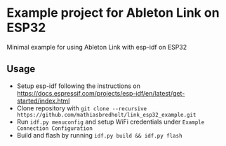 # Example project for Ableton Link on ESP32
Minimal example for using Ableton Link with esp-idf on ESP32

## Usage
* Setup esp-idf following the instructions on https://docs.espressif.com/projects/esp-idf/en/latest/get-started/index.html
* Clone repository with `git clone --recursive https://github.com/mathiasbredholt/link_esp32_example.git`
* Run `idf.py menuconfig` and setup WiFi credentials under `Example Connection Configuration`
* Build and flash by running `idf.py build && idf.py flash`